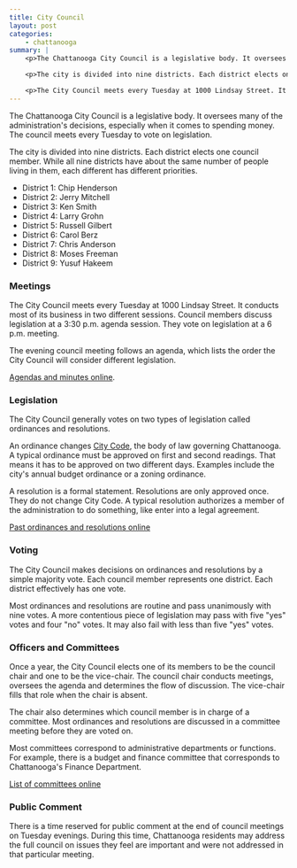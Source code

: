 ```yaml
---
title: City Council
layout: post
categories:
    - chattanooga
summary: | 
    <p>The Chattanooga City Council is a legislative body. It oversees many of the administration's decisions, especially when it comes to spending money.</p>

    <p>The city is divided into nine districts. Each district elects one council member.</p>

    <p>The City Council meets every Tuesday at 1000 Lindsay Street. It conducts most of its business in two different sessions. Council members discuss legislation at an afternoon agenda session. They vote on legislation at their evening meeting.</p>
---
```


The Chattanooga City Council is a legislative body. It oversees many of the administration's decisions, especially when it comes to spending money. The council meets every Tuesday to vote on legislation.

The city is divided into nine districts. Each district elects one council member. While all nine districts have about the same number of people living in them, each different has different priorities. 

+ District 1: Chip Henderson
+ District 2: Jerry Mitchell
+ District 3: Ken Smith
+ District 4: Larry Grohn
+ District 5: Russell Gilbert
+ District 6: Carol Berz
+ District 7: Chris Anderson
+ District 8: Moses Freeman
+ District 9: Yusuf Hakeem

### Meetings

The City Council meets every Tuesday at 1000 Lindsay Street. It conducts most of its business in two different sessions. Council members discuss legislation at a 3:30 p.m. agenda session. They vote on legislation at a 6 p.m. meeting.

The evening council meeting follows an agenda, which lists the order the City Council will consider different legislation.

[Agendas and minutes online](http://www.chattanooga.gov/city-council/agendasminutes-by-date).

### Legislation

The City Council generally votes on two types of legislation called ordinances and resolutions.

An ordinance changes [City Code](http://www.chattanooga.gov/city-council/city-code), the body of law governing Chattanooga. A typical ordinance must be approved on first and second readings. That means it has to be approved on two different days. Examples include the city's annual budget ordinance or a zoning ordinance.

A resolution is a formal statement. Resolutions are only approved once. They do not change City Code. A typical resolution authorizes a member of the administration to do something, like enter into a legal agreement.

[Past ordinances and resolutions online](http://www.chattanooga.gov/city-council/ordinances-and-resolutions)

### Voting

The City Council makes decisions on ordinances and resolutions by a simple majority vote. Each council member represents one district. Each district effectively has one vote.

Most ordinances and resolutions are routine and pass unanimously with nine votes. A more contentious piece of legislation may pass with five "yes" votes and four "no" votes. It may also fail with less than five "yes" votes.

### Officers and Committees

Once a year, the City Council elects one of its members to be the council chair and one to be the vice-chair. The council chair conducts meetings, oversees the agenda and determines the flow of discussion. The vice-chair fills that role when the chair is absent.

The chair also determines which council member is in charge of a committee. Most ordinances and resolutions are discussed in a committee meeting before they are voted on.

Most committees correspond to administrative departments or functions. For example, there is a budget and finance committee that corresponds to Chattanooga's Finance Department. 

[List of committees online](http://www.chattanooga.gov/city-council/committees)

### Public Comment

There is a time reserved for public comment at the end of council meetings on Tuesday evenings. During this time, Chattanooga residents may address the full council on issues they feel are important and were not addressed in that particular meeting.




